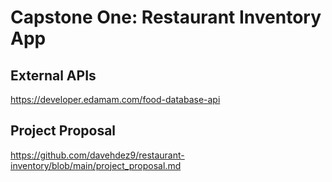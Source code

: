 # Capstone One: Restaurant Inventory App

## External APIs
https://developer.edamam.com/food-database-api

## Project Proposal
https://github.com/davehdez9/restaurant-inventory/blob/main/project_proposal.md
